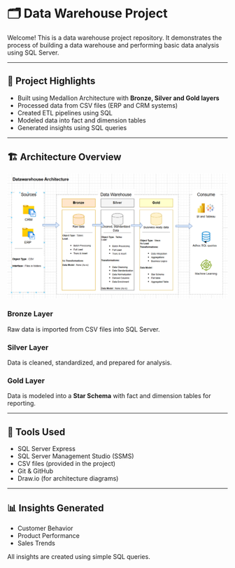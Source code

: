 # 🗂️ Data Warehouse Project

Welcome! This is a data warehouse project repository. It demonstrates the process of building a data warehouse and performing basic data analysis using SQL Server.

---

## 📌 Project Highlights

- Built using Medallion Architecture with **Bronze, Silver and Gold layers**
- Processed data from CSV files (ERP and CRM systems)
- Created ETL pipelines using SQL
- Modeled data into fact and dimension tables
- Generated insights using SQL queries

---

## 🏗️ Architecture Overview

![Data Warehouse Architecture](docs/Data_warehouse_Architecture.png)

### Bronze Layer  
Raw data is imported from CSV files into SQL Server.

### Silver Layer  
Data is cleaned, standardized, and prepared for analysis.

### Gold Layer  
Data is modeled into a **Star Schema** with fact and dimension tables for reporting.

---

## 🧪 Tools Used

- SQL Server Express  
- SQL Server Management Studio (SSMS)  
- CSV files (provided in the project)  
- Git & GitHub  
- Draw.io (for architecture diagrams)

---

## 📊 Insights Generated

- Customer Behavior  
- Product Performance  
- Sales Trends  

All insights are created using simple SQL queries.

